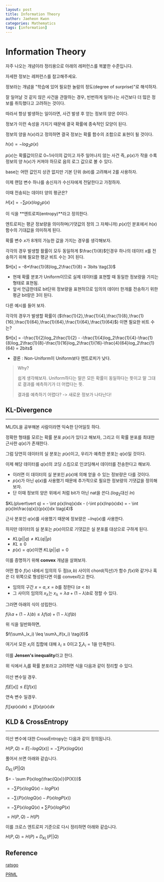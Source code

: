 ```yaml
---
layout: post
title: Information Theory
author: Jaeheon Kwon
categories: Mathematics
tags: [information]
---
```


# Information Theory



자주 나오는 개념이라 정리용으로 아래의 레퍼런스를 복붙한 수준입니다.

자세한 정보는 레퍼런스를 참고해주세요.



정보라는 개념을 "학습에 있어 필요한 놀람의 정도(degree of surprise)"로 해석하자.

잘 일어날 것 같지 않은 사건을 관찰하는 경우, 빈번하게 일어나는 사건보다 더 많은 정보를 취득했다고 고려하는 것이다.

따라서 항상 발생하는 일이라면, 사건 발생 후 얻는 정보의 양은 0이다.



정보가 이런 속성을 가지기 때문에 결국 확률에 종속적인 모양이 된다.

정보의 양을 $h(x)$라고 정의하면 결국 정보는 확률 함수의 조합으로 표현이 될 것이다.

$h(x) = -log_2p(x) \tag{1}$

$p(x)$는 확률값이므로 0~1사이의 값이고 자주 일어나지 않는 사건 즉, $p(x)$가 작을 수록 정보의 양 $h(x)$가 커져야 하므로 음의 로그 값으로 볼 수 있다.

base는 어떤 값인지 상관 없지만 기본 단위 (bit)를 고려해서 2를 사용하자.

이제 랜덤 변수 하나를 송신자가 수신자에게 전달한다고 가정하자.

이때 전송되는 데이터 양의 평균은?

$H[x] = -\sum p(x)log_2p(x) \tag{2}$

이 식을 **엔트로피(entropy)**라고 정의한다.

엔트로피는 평균 정보량을 의미하며(기댓값의 정의 그 자체니까) $p(x)$인 분포에서 $h(x)$함수의 기대값을 의미하게 된다.

확률 변수 $x$가 8개의 가능한 값을 가지는 경우를 생각해보자.

각각의 경우 발생할 활률이 모두 동일하게 $\frac{1}{8}$인경우 하나의 데이터 $x$를 전송하기 위해 필요한 평균 비트 수는 3이 된다.

$H[x] = -8*\frac{1}{8}log_2\frac{1}{8} = 3bits \tag{3}$

-  현재 확률 분포가 Uniform이므로 실제 데이터를 표현할 때 동일한 정보량을 가지는 형태로 표현됨.
- 앞서 언급한데로 bit단위 정보량을 표현하므로 임의의 데이터 한개를 전송하기 위한 평균 bit량은 3이 된다.

다른 예시를 들어 보자.

각각의 경우가 발생할 확률이 ($\frac{1}{2},\frac{1}{4},\frac{1}{8},\frac{1}{16},\frac{1}{64},\frac{1}{64},\frac{1}{64},\frac{1}{64}$) 이면 필요한 비트 수는?

$H[x] = -\frac{1}{2}log_2\frac{1}{2} - -\frac{1}{4}log_2\frac{1}{4}-\frac{1}{8}log_2\frac{1}{8}-\frac{1}{16}log_2\frac{1}{16}-\frac{4}{64}log_2\frac{1}{64} = 2bits$

- 결론 : Non-Uniform이 Uniform보다 엔트로피가 낮다.

> Why?
>
> 쉽게 생각해보자. Uniform하다는 말은 모든 확률이 동일하다는 뜻이고 말 그대로 결과를 예측하기가 더 어렵다는 뜻.
>
> 결과를 예측하기 어렵다? -> 새로운 정보가 나타난다!



## KL-Divergence

<hr>

ML/DL을 공부해본 사람이라면 익숙한 단어일듯 하다.

정확한 형태를 모르는 확률 분포 $p(x)$가 있다고 해보자, 그리고 이 확률 분포를 최대한 근사한 $q(x)$가 존재한다.

그럼 당연히 데이터의 실 분포는 $p(x)$이고, 우리가 예측한 분포는 $q(x)$일 것이다.

이제 해당 데이터를 $q(x)$의 코딩 스킴으로 인코딩해서 데이터를 전송한다고 해보자.

- 이러면 이 데이터의 실 분포인 $p(x)$에 의해 얻을 수 있는 정보량은 다를 것이다.
- $p(x)$가 아닌 $q(x)$를 사용했기 때문에 추가적으로 필요한 정보량의 기댓값을 정의해보자.
- 단 이때 정보의 양은 위에서 처럼 bit가 아닌 nat을 쓴다.($log_2$대신 $ln$)

$KL(p\vert\vert q) = - \int p(x)lnq(x)dx - (-\int p(x)lnp(x)dx) = - \int p(x)ln\frac{q(x)}{p(x)}dx \tag{4}$

근사 분포인 $q(x)$를 사용했기 때문에 정보량은 $-lnq(x)$를 사용한다.

하지만 데이터의 실 분포는 $p(x)$이므로 기댓값은 실 분포를 대상으로 구하게 된다.

- $KL(p\vert\vert q) \neq KL(q\vert\vert p)$
- $KL \geq 0$
- $p(x) = q(x)$이면 $KL(p\vert\vert q)=0$

이를 증명하기 위해 **convex** 개념을 살펴보자.

어떤 함수 $f(x)$ 내에서 임의의 두 점$(a,b)$ 사이의 chord(직선)가 함수 $f(x)$와 같거나 혹은 더 위쪽으로 형성된다면 이를 convex라고 한다.

- 임의의 구간 $x=a, x=b$를 정한다 $(a<b)$
- 그 사이의 임의의 $x_λ$는 $x_λ = λa +(1-λ)b$로 정할 수 있다.

그러면 아래의 식이 성립한다.

$f(λa + (1-λ)b) \leq λf(a) + (1-λ)f(b)  \tag{5}$

위 식을 일반화하면,

$f(\sumλ_ix_i) \leq \sumλ_if(x_i)  \tag{6}$

여기서 모든 $x_i$의 집합에 대해 $λ_i \geq 0$이고 $\sum_iλ_i = 1$을 만족한다.

이를 **Jensen's inequality**라고 한다.

위 식에서 $λ_i$를 확률 분포라고 고려하면 식을 다음과 같이 정리할 수 있다.

이산 변수일 경우.

$f[E[x]] \leq E[f(x)] \tag{7}$

연속 변수 일경우.

$f(\int xp(x)dx) \leq \int f(x)p(x)dx \tag{8}$



## KLD & CrossEntropy

<hr>

이산 변수에 대한 CrossEntropy는 다음과 같이 정의됩니다.

$H(P,Q) = E[-logQ(x)] = -\sum P(x)logQ(x) \tag{9}$

풀어서 쓰면 아래와 같습니다.

$D_{KL}(P\vert\vert Q)$

$= - \sum P(x)log(\frac{Q(x)}{P(X)})$

$= -\sum P(x){logQ(x) - logP(x)}$

$= - \sum\{P(x)logQ(x) - P(x)logP(x)\}$

$= - \sum P(x)logQ(x) + \sum P(x)logP(x)$

$= H(P,Q) - H(P)$

이를 크로스 엔트로피 기준으로 다시 정리하면 아래와 같습니다.

$H(P,Q) = H(P) + D_{KL}(P\vert\vert Q)$



## Reference

[ratsgo]( https://ratsgo.github.io/statistics/2017/09/22/information/ )

[PRML]( http://norman3.github.io/prml/docs/chapter01/6 )